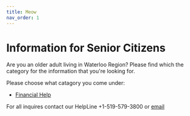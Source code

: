 ```yaml
---
title: Meow
nav_order: 1
---
```


# Information for Senior Citizens

Are you an older adult living in Waterloo Region? 
Please find which the category for the information that you're looking for.

Please choose what catagory you come under:

- [Financial Help](./docs/finance/financialhelp.md)



For all inquires contact our HelpLine +1-519-579-3800 or [email](mailto:info@waterlooregion.org)
